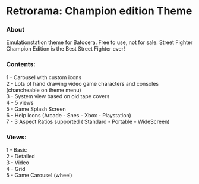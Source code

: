 # Retrorama: Champion edition Theme

### About

Emulationstation theme for Batocera. Free to use, not for sale.
Street Fighter Champion Edition is the Best Street Fighter ever!

### Contents:

1 - Carousel with custom icons  
2 - Lots of hand drawing video game characters and consoles (chancheable on theme menu)  
3 - System view based on old tape covers  
4 - 5 views  
5 - Game Splash Screen  
6 - Help icons (Arcade - Snes - Xbox - Playstation)  
7 - 3 Aspect Ratios supported ( Standard - Portable - WideScreen)  

### Views:

1 - Basic  
2 - Detailed  
3 - Video  
4 - Grid  
5 - Game Carousel (wheel)  
